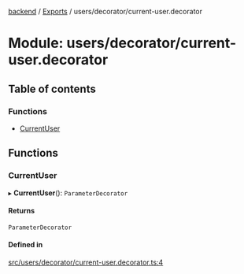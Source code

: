 [backend](../README.md) / [Exports](../modules.md) / users/decorator/current-user.decorator

# Module: users/decorator/current-user.decorator

## Table of contents

### Functions

- [CurrentUser](users_decorator_current_user_decorator.md#currentuser)

## Functions

### CurrentUser

▸ **CurrentUser**(): `ParameterDecorator`

#### Returns

`ParameterDecorator`

#### Defined in

[src/users/decorator/current-user.decorator.ts:4](https://github.com/GQDeltex/ft_transcendence/blob/main/backend/src/users/decorator/current-user.decorator.ts#L4)
